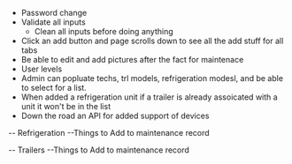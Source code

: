 - Password change
- Validate all inputs
    - Clean all inputs before doing anything
- Click an add button and page scrolls down to see all the add stuff  for all tabs
- Be able to edit and add pictures after the fact for maintenace
- User levels
- Admin can popluate techs, trl models, refrigeration modesl,  and be able to select for a list.
- When added a refrigeration unit if a trailer is already assoicated with a unit it won't be in the list
- Down the road an API for added support of devices


-- Refrigeration
    --Things to Add to maintenance record


-- Trailers
    --Things to Add to maintenance record
